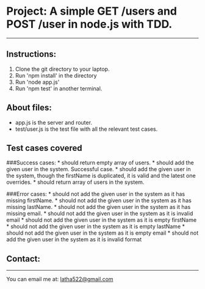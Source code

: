 # Project: A simple GET /users and POST /user in node.js with TDD.
---

## Instructions:
1. Clone the git directory to your laptop.
2. Run 'npm install' in the directory
3. Run 'node app.js'
5. Run 'npm test' in another terminal.

## About files:
* app.js is the server and router.
* test/user.js is the test file with all the relevant test cases.

## Test cases covered
###Success cases:
    * should return empty array of users.
    * should add the given user in the system. Successful case.
    * should add the given user in the system, though the firstName is duplicated, it is valid and the latest one overrides.
    * should return array of users in the system.

###Error cases:
    * should not add the given user in the system as it has missing firstName.
    * should not add the given user in the system as it has missing lastName.
    * should not add the given user in the system as it has missing email.
    * should not add the given user in the system as it is invalid email
    * should not add the given user in the system as it is empty firstName
    * should not add the given user in the system as it is empty lastName
    * should not add the given user in the system as it is empty email
    * should not add the given user in the system as it is invalid format

## Contact:
---
You can email me at: latha522@gmail.com
